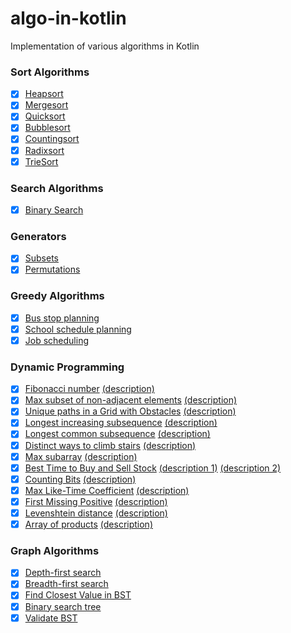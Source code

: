 # algo-in-kotlin
Implementation of various algorithms in Kotlin

### Sort Algorithms
- [x] [Heapsort](../main/src/main/kotlin/sk/mkiss/algorithms/sort/HeapSort.kt)
- [x] [Mergesort](../main/src/main/kotlin/sk/mkiss/algorithms/sort/MergeSort.kt)
- [x] [Quicksort](../main/src/main/kotlin/sk/mkiss/algorithms/sort/QuickSort.kt)
- [x] [Bubblesort](../main/src/main/kotlin/sk/mkiss/algorithms/sort/BubbleSort.kt)
- [x] [Countingsort](../main/src/main/kotlin/sk/mkiss/algorithms/sort/CountingSort.kt)
- [x] [Radixsort](../main/src/main/kotlin/sk/mkiss/algorithms/sort/RadixSort.kt)
- [x] [TrieSort](../main/src/main/kotlin/sk/mkiss/algorithms/sort/TrieSort.kt)

### Search Algorithms
- [x] [Binary Search](../main/src/main/kotlin/sk/mkiss/algorithms/search/BinarySearch.kt)

### Generators
- [x] [Subsets](../main/src/main/kotlin/sk/mkiss/algorithms/generator/SubsetsGenerator.kt)
- [x] [Permutations](../main/src/main/kotlin/sk/mkiss/algorithms/generator/PermutationsGenerator.kt)

### Greedy Algorithms
- [x] [Bus stop planning](../main/src/main/kotlin/sk/mkiss/algorithms/greedy/BusStopPlanner.kt)
- [x] [School schedule planning](../main/src/main/kotlin/sk/mkiss/algorithms/greedy/SchoolSchedulePlanner.kt)
- [x] [Job scheduling](../main/src/main/kotlin/sk/mkiss/algorithms/greedy/JobScheduler.kt)

### Dynamic Programming
- [x] [Fibonacci number](../main/src/main/kotlin/sk/mkiss/algorithms/dynamic/Fibonacci.kt) [(description)](https://en.wikipedia.org/wiki/Fibonacci_number)
- [x] [Max subset of non-adjacent elements](../main/src/main/kotlin/sk/mkiss/algorithms/dynamic/MaxNonAdjacentSubsetSumCalculator.kt) [(description)](https://www.hackerrank.com/challenges/max-array-sum)
- [x] [Unique paths in a Grid with Obstacles](../main/src/main/kotlin/sk/mkiss/algorithms/dynamic/GridWithObstacles.kt) [(description)](https://www.geeksforgeeks.org/unique-paths-in-a-grid-with-obstacles)
- [x] [Longest increasing subsequence](../main/src/main/kotlin/sk/mkiss/algorithms/dynamic/LongestIncreasingSubsequence.kt) [(description)](https://www.hackerrank.com/challenges/longest-increasing-subsequent)
- [x] [Longest common subsequence](../main/src/main/kotlin/sk/mkiss/algorithms/dynamic/LongestCommonSubsequence.kt) [(description)](https://www.hackerrank.com/challenges/dynamic-programming-classics-the-longest-common-subsequence)
- [x] [Distinct ways to climb stairs](../main/src/main/kotlin/sk/mkiss/algorithms/dynamic/ClimbingStairsSolution.kt) [(description)](https://leetcode.com/problems/climbing-stairs)
- [x] [Max subarray](../main/src/main/kotlin/sk/mkiss/algorithms/dynamic/MaxSubarray.kt) [(description)](https://leetcode.com/problems/maximum-subarray)
- [x] [Best Time to Buy and Sell Stock](../main/src/main/kotlin/sk/mkiss/algorithms/dynamic/BuyAndSellStock.kt) [(description 1)](https://leetcode.com/problems/best-time-to-buy-and-sell-stock) [(description 2)](https://leetcode.com/problems/best-time-to-buy-and-sell-stock-ii)
- [x] [Counting Bits](../main/src/main/kotlin/sk/mkiss/algorithms/dynamic/CountingBits.kt) [(description)](https://leetcode.com/problems/counting-bits)
- [x] [Max Like-Time Coefficient](../main/src/main/kotlin/sk/mkiss/algorithms/dynamic/MaxLikeTimeCoefficientSolution.kt) [(description)](https://leetcode.com/problems/reducing-dishes)
- [x] [First Missing Positive](../main/src/main/kotlin/sk/mkiss/algorithms/dynamic/FirstMissingPositive.kt) [(description)](https://leetcode.com/problems/first-missing-positive)
- [x] [Levenshtein distance](../main/src/main/kotlin/sk/mkiss/algorithms/dynamic/LevenshteinDistance.kt) [(description)](https://leetcode.com/problems/edit-distance)
- [x] [Array of products](../main/src/main/kotlin/sk/mkiss/algorithms/dynamic/ArrayOfProduct.kt) [(description)](https://leetcode.com/problems/product-of-array-except-self)

### Graph Algorithms
- [x] [Depth-first search](../main/src/main/kotlin/sk/mkiss/algorithms/graph/DepthFirstSearch.kt)
- [x] [Breadth-first search](../main/src/main/kotlin/sk/mkiss/algorithms/graph/BreadthFirstSearch.kt)
- [x] [Find Closest Value in BST](../main/src/main/kotlin/sk/mkiss/algorithms/graph/ClosestValueInBST.kt)
- [x] [Binary search tree](../main/src/main/kotlin/sk/mkiss/algorithms/graph/BST.kt)
- [x] [Validate BST](../main/src/main/kotlin/sk/mkiss/algorithms/graph/BSTValidator.kt)